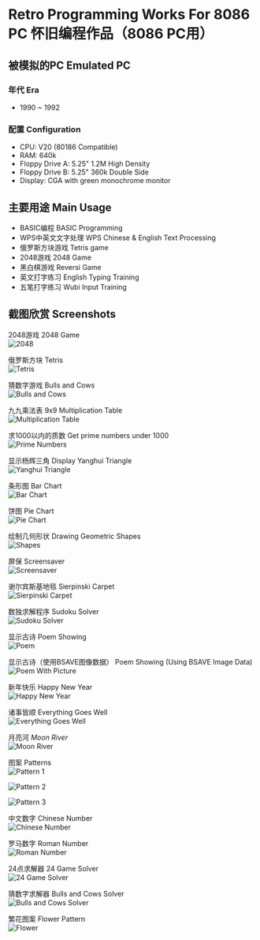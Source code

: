Retro Programming Works For 8086 PC 怀旧编程作品（8086 PC用）
=============================================================

被模拟的PC Emulated PC
----------------------

### 年代 Era

* 1990 ~ 1992

### 配置 Configuration

* CPU: V20 (80186 Compatible)
* RAM: 640k
* Floppy Drive A: 5.25" 1.2M High Density 
* Floppy Drive B: 5.25" 360k Double Side 
* Display: CGA with green monochrome monitor

主要用途 Main Usage
-------------------

* BASIC编程 BASIC Programming
* WPS中英文文字处理 WPS Chinese & English Text Processing
* 俄罗斯方块游戏 Tetris game
* 2048游戏 2048 Game
* 黑白棋游戏 Reversi Game
* 英文打字练习 English Typing Training
* 五笔打字练习 Wubi Input Training

截图欣赏 Screenshots
--------------------

2048游戏 2048 Game  
![2048](PICTURES/2048.png)

俄罗斯方块 Tetris  
![Tetris](PICTURES/Tetris.png)

猜数字游戏 Bulls and Cows  
![Bulls and Cows](PICTURES/guessnum.png)

九九乘法表 9x9 Multiplication Table  
![Multiplication Table](PICTURES/Chengfa.png)

求1000以内的质数 Get prime numbers under 1000  
![Prime Numbers](PICTURES/primes.png)

显示杨辉三角 Display Yanghui Triangle  
![Yanghui Triangle](PICTURES/Yanghui.png)

条形图 Bar Chart  
![Bar Chart](PICTURES/barchart.png)

饼图 Pie Chart  
![Pie Chart](PICTURES/piechart.png)

绘制几何形状 Drawing Geometric Shapes  
![Shapes](PICTURES/Shapes.png)

屏保 Screensaver  
![Screensaver](PICTURES/lines.png)

谢尔宾斯基地毯 Sierpinski Carpet  
![Sierpinski Carpet](PICTURES/Carpet.png)

数独求解程序 Sudoku Solver  
![Sudoku Solver](PICTURES/Sudoku_Solver.png)

显示古诗 Poem Showing  
![Poem](PICTURES/poem.png)

显示古诗（使用BSAVE图像数据） Poem Showing (Using BSAVE Image Data)  
![Poem With Picture](PICTURES/poem2.png)

新年快乐 Happy New Year  
![Happy New Year](PICTURES/New_Year.png)

诸事皆顺 Everything Goes Well  
![Everything Goes Well](PICTURES/Well.png)

月亮河 *Moon River*  
![Moon River](PICTURES/Moon_River.png)

图案 Patterns  
![Pattern 1](PICTURES/Pattern_1.png)  
  
![Pattern 2](PICTURES/Pattern_2.png)  
  
![Pattern 3](PICTURES/Pattern_3.png)

中文数字 Chinese Number  
![Chinese Number](PICTURES/Chinese_Number.png)

罗马数字 Roman Number  
![Roman Number](PICTURES/Roman_Number.png)

24点求解器 24 Game Solver  
![24 Game Solver](PICTURES/24_Game_Solver.png)

猜数字求解器 Bulls and Cows Solver  
![Bulls and Cows Solver](PICTURES/guessnum_solver.png)

繁花图案 Flower Pattern  
![Flower](PICTURES/Flower.png)



